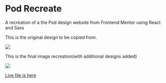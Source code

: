 # Pod Recreate
A recreation of a the Pod design website from Frontend Mentor using React and Sass

This is the original design to be copied from.

<img src="https://res.cloudinary.com/dz209s6jk/image/upload/v1605826038/Challenges/bajgehhx1t5n7sytcljv.jpg"/>

This is the final image recreation(with additional designs added)

<img src="https://i.imgur.com/0jXZVZf.png"/>

<a href="https://quizzical-rosalind-e802d2.netlify.app/">Live file is here</a> 
